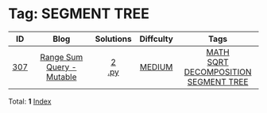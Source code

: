 
# Tag: SEGMENT TREE
| ID | Blog | Solutions | Diffculty | Tags |
|:----:|:----:|:-------:|:----:|:----:|
| [307](https://leetcode.com/problems/range-sum-query-mutable/) | [Range Sum Query - Mutable](https://helloacm.com/teaching-kids-programming-compute-the-range-sum-with-update-a-deep-dive-into-segment-tree-sqrt-decomposition-brute-force-prefix-sum/) | [2](https://github.com/DoctorLai/ACM/tree/master/leetcode/307.%20Range%20Sum%20Query%20-%20Mutable)<br/>[.py](https://github.com/DoctorLai/ACM/blob/master/leetcode/.py.md)<BR/> | [MEDIUM](https://github.com/DoctorLai/ACM/blob/master/leetcode/MEDIUM.md) | [MATH](https://github.com/DoctorLai/ACM/blob/master/leetcode/MATH.md)<BR/>[SQRT DECOMPOSITION](https://github.com/DoctorLai/ACM/blob/master/leetcode/SQRT%20DECOMPOSITION.md)<BR/>[SEGMENT TREE](https://github.com/DoctorLai/ACM/blob/master/leetcode/SEGMENT%20TREE.md)<BR/> |

Total: **1**
[Index](https://github.com/DoctorLai/ACM/blob/master/leetcode/README.md)